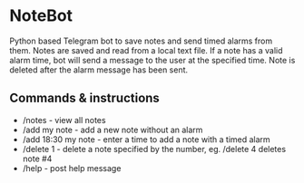 # NoteBot
Python based Telegram bot to save notes and send timed alarms from them. Notes are saved and read from a local text file. 
If a note has a valid alarm time, bot will send a message to the user at the specified time. 
Note is deleted after the alarm message has been sent.

## Commands & instructions
- /notes - view all notes
- /add my note - add a new note without an alarm
- /add 18:30 my note - enter a time to add a note with a timed alarm
- /delete 1 - delete a note specified by the number, eg. /delete 4 deletes note #4
- /help - post help message

